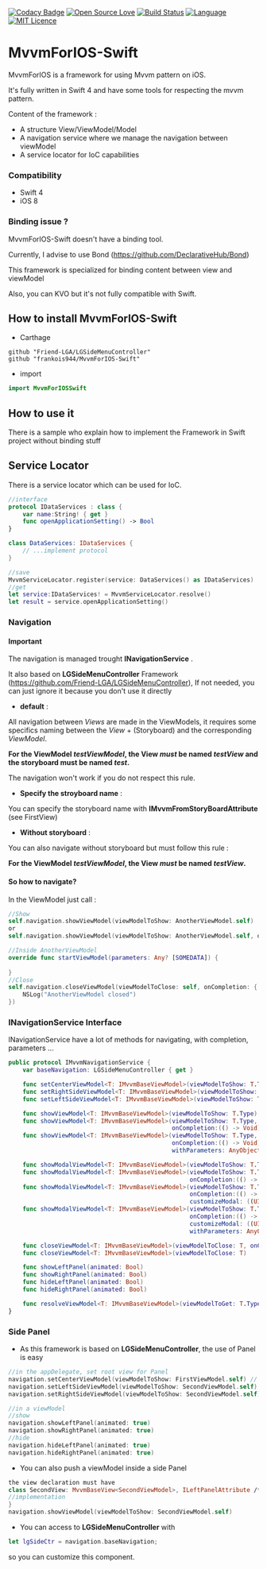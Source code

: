 [![Codacy Badge](https://api.codacy.com/project/badge/Grade/985700b7fa1f4c00a23bf441f0e618fd)](https://www.codacy.com/app/frankois/MvvmForIOS-Swift?utm_source=github.com&amp;utm_medium=referral&amp;utm_content=frankois944/MvvmForIOS-Swift&amp;utm_campaign=Badge_Grade)
[![Open Source Love](https://badges.frapsoft.com/os/v1/open-source.svg?v=103)](https://github.com/ellerbrock/open-source-badges/)
[![Build Status](https://travis-ci.com/frankois944/MvvmForIOS-Swift.svg?branch=master)](https://travis-ci.com/frankois944/MvvmForIOS-Swift)
[![Language](https://img.shields.io/badge/language-Swift%204.2-orange.svg)](https://swift.org)
[![MIT Licence](https://badges.frapsoft.com/os/mit/mit.svg?v=103)](https://opensource.org/licenses/mit-license.php)

# MvvmForIOS-Swift
MvvmForIOS is a framework for using Mvvm pattern on iOS.

It's fully written in Swift 4 and have some tools for respecting the mvvm pattern.

Content of the framework :
* A structure View/ViewModel/Model
* A navigation service where we manage the navigation between viewModel
* A service locator for IoC capabilities

### Compatibility

* Swift 4
* iOS 8

### Binding issue ?

MvvmForIOS-Swift doesn't have a binding tool.

Currently, I advise to use Bond (https://github.com/DeclarativeHub/Bond)

This framework is specialized for binding content between view and viewModel

Also, you can KVO but it's not fully compatible with Swift.

## How to install MvvmForIOS-Swift

* Carthage
```
github "Friend-LGA/LGSideMenuController"
github "frankois944/MvvmForIOS-Swift"
```

* import

```Swift
import MvvmForIOSSwift
```

## How to use it
There is a sample who explain how to implement the Framework in Swift project without binding stuff

## Service Locator
There is a service locator which can be used for IoC.

```Swift
//interface
protocol IDataServices : class {
    var name:String! { get }
    func openApplicationSetting() -> Bool
}

class DataServices: IDataServices {
    // ...implement protocol
}

//save
MvvmServiceLocator.register(service: DataServices() as IDataServices)
//get
let service:IDataServices! = MvvmServiceLocator.resolve()
let result = service.openApplicationSetting()
```

### Navigation

#### Important
The navigation is managed trought __INavigationService__ .

It also based on __LGSideMenuController__ Framework (https://github.com/Friend-LGA/LGSideMenuController), If not needed, you can just ignore it because you don't use it directly

* __default__ :

All navigation between *Views* are made in the ViewModels, it requires some specifics naming between the *View* + (Storyboard) and the corresponding *ViewModel*.

**For the ViewModel *testViewModel*, the View _must_ be named *testView* and the storyboard must be named *test*.**

The navigation won't work if you do not respect this rule.

* __Specify the stroyboard name__ :

You can specify the storyboard name with __IMvvmFromStoryBoardAttribute__ (see FirstView)

* __Without storyboard__ :

You can also navigate without storyboard but must follow this rule :

**For the ViewModel *testViewModel*, the View _must_ be named *testView*.**

#### So how to navigate?

In the ViewModel just call :

```Swift
//Show
self.navigation.showViewModel(viewModelToShow: AnotherViewModel.self)
or 
self.navigation.showViewModel(viewModelToShow: AnotherViewModel.self, onCompletion:nil, withParameters:[SOMEDATA])

//Inside AnotherViewModel 
override func startViewModel(parameters: Any? [SOMEDATA]) {
        
}
//Close
self.navigation.closeViewModel(viewModelToClose: self, onCompletion: { () -> (Void) in
    NSLog("AnotherViewModel closed")
})
```

### INavigationService Interface

INavigationService have a lot of methods for navigating, with completion, parameters ...
```Swift
public protocol IMvvmNavigationService {
    var baseNavigation: LGSideMenuController { get }

    func setCenterViewModel<T: IMvvmBaseViewModel>(viewModelToShow: T.Type)
    func setRightSideViewModel<T: IMvvmBaseViewModel>(viewModelToShow: T.Type)
    func setLeftSideViewModel<T: IMvvmBaseViewModel>(viewModelToShow: T.Type)

    func showViewModel<T: IMvvmBaseViewModel>(viewModelToShow: T.Type)
    func showViewModel<T: IMvvmBaseViewModel>(viewModelToShow: T.Type,
                                              onCompletion:(() -> Void)?)
    func showViewModel<T: IMvvmBaseViewModel>(viewModelToShow: T.Type,
                                              onCompletion:(() -> Void)?,
                                              withParameters: AnyObject?)

    func showModalViewModel<T: IMvvmBaseViewModel>(viewModelToShow: T.Type)
    func showModalViewModel<T: IMvvmBaseViewModel>(viewModelToShow: T.Type,
                                                   onCompletion:(() -> Void)?)
    func showModalViewModel<T: IMvvmBaseViewModel>(viewModelToShow: T.Type,
                                                   onCompletion:(() -> Void)?,
                                                   customizeModal: ((UIViewController) -> Void)?)
    func showModalViewModel<T: IMvvmBaseViewModel>(viewModelToShow: T.Type,
                                                   onCompletion:(() -> Void)?,
                                                   customizeModal: ((UIViewController) -> Void)?,
                                                   withParameters: AnyObject?)

    func closeViewModel<T: IMvvmBaseViewModel>(viewModelToClose: T, onCompletion:(() -> Void)?)
    func closeViewModel<T: IMvvmBaseViewModel>(viewModelToClose: T)

    func showLeftPanel(animated: Bool)
    func showRightPanel(animated: Bool)
    func hideLeftPanel(animated: Bool)
    func hideRightPanel(animated: Bool)

    func resolveViewModel<T: IMvvmBaseViewModel>(viewModelToGet: T.Type) -> T
}
```

### Side Panel

* As this framework is based on __LGSideMenuController__, the use of Panel is easy

```Swift
//in the appDelegate, set root view for Panel
navigation.setCenterViewModel(viewModelToShow: FirstViewModel.self) // The initial view of your application
navigation.setLeftSideViewModel(viewModelToShow: SecondViewModel.self) // Ignore it if not needed
navigation.setRightSideViewModel(viewModelToShow: SecondViewModel.self) // Ignore it if not needed

//in a viewModel
//show
navigation.showLeftPanel(animated: true)
navigation.showRightPanel(animated: true)
//hide
navigation.hideLeftPanel(animated: true)
navigation.hideRightPanel(animated: true)
```

* You can also push a viewModel inside a side Panel 

```Swift
the view declaration must have 
class SecondView: MvvmBaseView<SecondViewModel>, ILeftPanelAttribute /*mandatory*/ {
//implementation
}
navigation.showViewModel(viewModelToShow: SecondViewModel.self)
```

* You can access to __LGSideMenuController__ with 
```Swift
let lgSideCtr = navigation.baseNavigation;
```
so you can customize this component.

